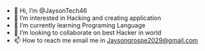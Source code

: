- 👋 Hi, I’m @JaysonTech46
- 👀 I’m interested in Hacking and creating application
- 🌱 I’m currently learning Programing Language 
- 💞️ I’m looking to collaborate on best Hacker in world
- 📫 How to reach me email me in Jaysongrospe2029@gmail.com

<!---
JaysonTech46/JaysonTech46 is a ✨ special ✨ repository because its `README.md` (this file) appears on your GitHub profile.
You can click the Preview link to take a look at your changes.
--->
